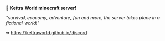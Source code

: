 

🌟 **Kettra World minecraft server!**

_"survival, economy, adventure, fun and more, the server takes place in a fictional world!"_  

    
➥ https://kettraworld.github.io/discord
